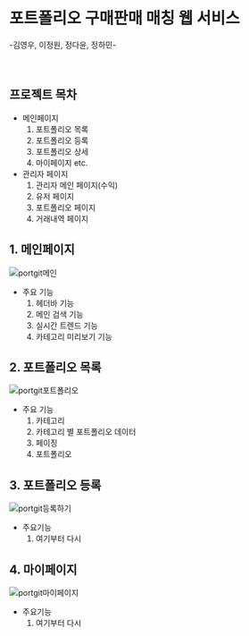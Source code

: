 # 포트폴리오 구매판매 매칭 웹 서비스
  -김영우, 이정원, 정다윤, 정하민-
<br>
<br>
<br>

## 프로젝트 목차
- 메인페이지
  1. 포트폴리오 목록
  2. 포트폴리오 등록
  3. 포트폴리오 상세
  4. 마이페이지 etc.
- 관리자 페이지
  1. 관리자 메인 페이지(수익)
  2. 유저 페이지
  3. 포트폴리오 페이지
  4. 거래내역 페이지


## 1. 메인페이지
![portgit메인](https://user-images.githubusercontent.com/80952596/145715130-9482dbd0-6399-412e-8eed-e03eda8a5c9f.PNG)
- 주요 기능
  1. 헤더바 기능
  2. 메인 검색 기능
  3. 실시간 트렌드 기능
  4. 카테고리 미리보기 기능


## 2. 포트폴리오 목록
![portgit포트폴리오](https://user-images.githubusercontent.com/80952596/145715442-f87ca2d6-18c1-4b53-9f7a-8dd9f06d062a.PNG)
- 주요 기능
  1. 카테고리
  2. 카테고리 별 포트폴리오 데이터
  3. 페이징
  4. 포트폴리오


## 3. 포트폴리오 등록
![portgit등록하기](https://user-images.githubusercontent.com/80952596/145715538-951b1f25-905e-4e76-acfd-be18ccbba7fb.PNG)
- 주요기능
  1. 여기부터 다시


## 4. 마이페이지
![portgit마이페이지](https://user-images.githubusercontent.com/80952596/145715547-13720924-132b-4f79-9cfa-3574794bccce.PNG)
- 주요기능
  1. 여기부터 다시
